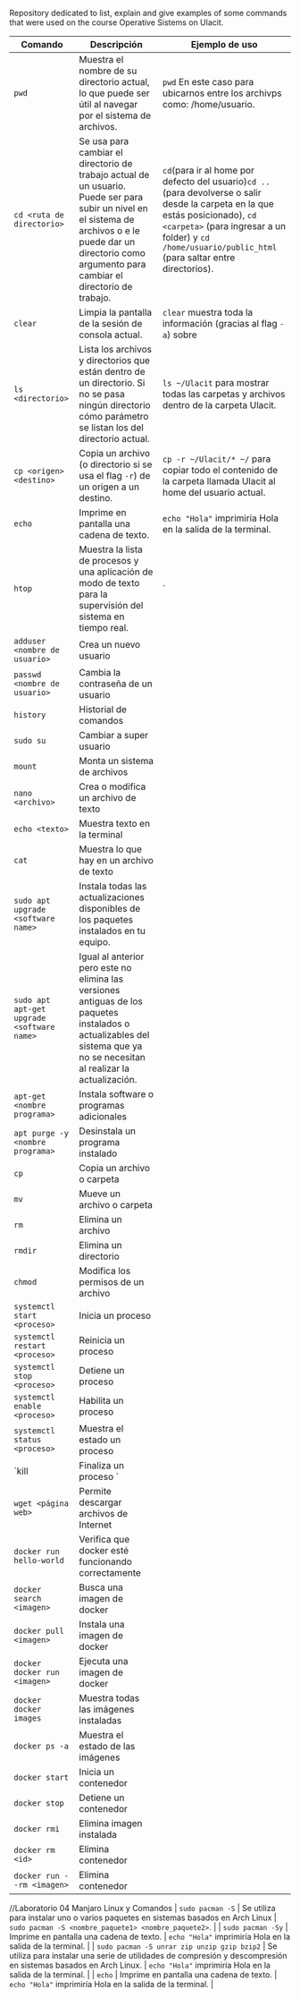 
Repository dedicated to list, explain and give examples of some commands that were used on the course Operative Sistems on Ulacit.

| Comando | Descripción | Ejemplo de uso |
|--|--|--|
| `pwd` | Muestra el nombre de su directorio actual, lo que puede ser útil al navegar por el sistema de archivos. | `pwd` En este caso para ubicarnos entre los archivps como: /home/usuario. 
| `cd <ruta de directorio>` | Se usa para cambiar el directorio de trabajo actual de un usuario. Puede ser para subir un nivel en el sistema de archivos o e le puede dar un directorio como argumento para cambiar el directorio de trabajo. | `cd`(para ir al home por defecto del usuario)`cd ..` (para devolverse o salir desde la carpeta en la que estás posicionado), `cd <carpeta>` (para ingresar a un folder) y `cd /home/usuario/public_html` (para saltar entre directorios). |
| `clear` | Limpia la pantalla de la sesión de consola actual. | `clear` muestra toda la información (gracias al flag `-a`) sobre 
| `ls <directorio>` | Lista los archivos y directorios que están dentro de un directorio. Si no se pasa ningún directorio cómo parámetro se listan los del directorio actual. | `ls ~/Ulacit` para mostrar todas las carpetas y archivos dentro de la carpeta Ulacit. |
| `cp <origen> <destino>` | Copia un archivo (o directorio si se usa el flag `-r`) de un origen a un destino. | `cp -r ~/Ulacit/* ~/` para copiar todo el contenido de la carpeta llamada Ulacit al home del usuario actual. |
| `echo` | Imprime en pantalla una cadena de texto. | `echo "Hola"` imprimiría Hola en la salida de la terminal. |
| `htop` | Muestra la lista de procesos y una aplicación de modo de texto para la supervisión del sistema en tiempo real. |` 
| `adduser <nombre de usuario>` | Crea un nuevo usuario |
| `passwd <nombre de usuario>` | Cambia la contraseña de un usuario |
| `history` | Historial de comandos |
| `sudo su` | Cambiar  a super usuario |
| `mount `| Monta un sistema de archivos |
| `nano <archivo> `| Crea o modifica un archivo de texto |
| `echo <texto> `| Muestra texto en la terminal |
| `cat `| Muestra lo que hay en un archivo de texto |
| `sudo apt upgrade <software name>` | Instala todas las actualizaciones disponibles de los paquetes instalados en tu equipo. | 
| `sudo apt apt-get upgrade <software name>` |  Igual al anterior pero este no elimina las versiones antiguas de los paquetes instalados o actualizables del sistema que ya no se necesitan al realizar la actualización. |  
| `apt-get <nombre programa>` | Instala software o programas adicionales |
| `apt purge -y <nombre programa>` | Desinstala un programa instalado |
| `cp` | Copia un archivo o carpeta |  
| `mv` | Mueve un archivo o carpeta |  
| `rm` | Elimina un archivo |
| `rmdir` | Elimina un directorio |
| `chmod` | Modifica los permisos de un archivo |
| `systemctl start <proceso> `| Inicia un proceso |
| `systemctl restart <proceso> `| Reinicia un proceso |
| `systemctl stop <proceso> `| Detiene un proceso |
| `systemctl enable <proceso> `| Habilita un proceso |
| `systemctl status <proceso> `| Muestra el estado un proceso |
| `kill | Finaliza un proceso `|  
| `wget <página web> `| Permite descargar archivos de Internet |  
| `docker run hello-world `| Verifica que docker esté funcionando correctamente | 
| `docker search <imagen> `| Busca una imagen de docker | 
| `docker pull <imagen> `| Instala una imagen de docker | 
| `docker docker run <imagen> `| Ejecuta una imagen de docker | 
| `docker docker images `| Muestra todas las imágenes instaladas | 
| `docker ps -a `| Muestra el estado de las imágenes | 
| `docker start `| Inicia un contenedor | 
| `docker stop `| Detiene un contenedor |
| `docker rmi `| Elimina imagen instalada |  
| `docker rm <id> `| Elimina contenedor |  
| `docker run --rm <imagen> `| Elimina contenedor |
//Laboratorio 04 Manjaro Linux y Comandos
| `sudo pacman -S` |  Se utiliza para instalar uno o varios paquetes en sistemas basados en Arch Linux  | `sudo pacman -S <nombre_paquete1> <nombre_paquete2>`. |
| `sudo pacman -Sy` | Imprime en pantalla una cadena de texto. | `echo "Hola"` imprimiría Hola en la salida de la terminal. |
| `sudo pacman -S unrar zip unzip gzip bzip2` | Se utiliza para instalar una serie de utilidades de compresión y descompresión en sistemas basados en Arch Linux. | `echo "Hola"` imprimiría Hola en la salida de la terminal. |
| `echo` | Imprime en pantalla una cadena de texto. | `echo "Hola"` imprimiría Hola en la salida de la terminal. |

